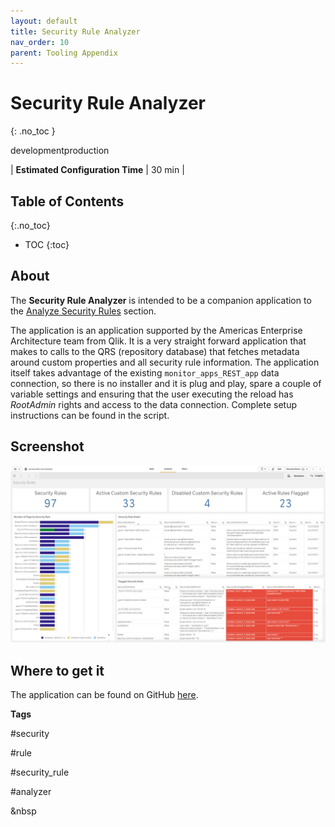 ```yaml
---
layout: default
title: Security Rule Analyzer
nav_order: 10
parent: Tooling Appendix
---
```


# Security Rule Analyzer <i class="fas fa-tools fa-xs" title="Tooling | Pre-Built Solutions"></i>
{: .no_toc }

<span class="label dev">development</span><span class="label prod">production</span>

|<i class="far fa-clock fa-sm"></i> **Estimated Configuration Time**   | 30 min  |

## Table of Contents
{:.no_toc}

* TOC
{:toc}

## About

The **Security Rule Analyzer** is intended to be a companion application to the [Analyze Security Rules](../asset_management/security_rules/analyze_security_rules.md) section.

The application is an application supported by the Americas Enterprise Architecture team from Qlik. It is a very straight forward application that makes to calls to the QRS (repository database) that fetches metadata around custom properties and all security rule information. The application itself takes advantage of the existing `monitor_apps_REST_app` data connection, so there is no installer and it is plug and play, spare a couple of variable settings and ensuring that the user executing the reload has _RootAdmin_ rights and access to the data connection. Complete setup instructions can be found in the script.

## Screenshot

[![security_rules_5.png](images/security_rules_5.png)](https://raw.githubusercontent.com/eapowertools/qs-admin-playbook/master/docs/tooling/images/security_rules_5.png)

## Where to get it

The application can be found on GitHub [here](https://github.com/eapowertools/qs-security-rule-analyzer).

**Tags**

#security

#rule

#security_rule

#analyzer

&nbsp
